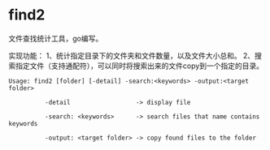 # find2
文件查找统计工具，go编写。

实现功能：
1、统计指定目录下的文件夹和文件数量，以及文件大小总和。
2、搜索指定文件（支持通配符），可以同时将搜索出来的文件copy到一个指定的目录。

```
Usage: find2 [folder] [-detail] -search:<keywords> -output:<target folder>
          
          -detail                  -> display file
          
          -search: <keywords>      -> search files that name contains keywords
          
          -output: <target folder> -> copy found files to the folder
```
          
